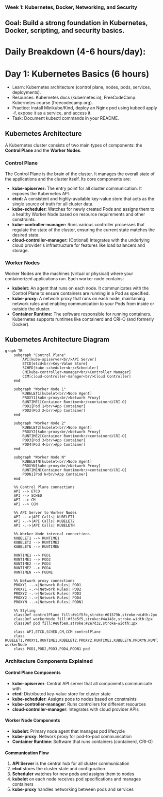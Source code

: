 ### Week 1: Kubernetes, Docker, Networking, and Security
## Goal: Build a strong foundation in Kubernetes, Docker, scripting, and security basics.

# Daily Breakdown (4-6 hours/day):

# Day 1: Kubernetes Basics (6 hours)
* Learn: Kubernetes architecture (control plane, nodes, pods, services, deployments).
* Resources: Kubernetes docs (kubernetes.io), FreeCodeCamp Kubernetes course (freecodecamp.org).
* Practice: Install Minikube/Kind, deploy an Nginx pod using kubectl apply -f, expose it as a service, and access it.
*  Task: Document kubectl commands in your README.

## Kubernetes Architecture

A Kubernetes cluster consists of two main types of components: the **Control Plane** and the **Worker Nodes**.

### Control Plane

The Control Plane is the brain of the cluster. It manages the overall state of the applications and the cluster itself. Its core components are:

*   **kube-apiserver:** The entry point for all cluster communication. It exposes the Kubernetes API.
*   **etcd:** A consistent and highly-available key-value store that acts as the single source of truth for all cluster data.
*   **kube-scheduler:** Watches for newly created Pods and assigns them to a healthy Worker Node based on resource requirements and other constraints.
*   **kube-controller-manager:** Runs various controller processes that regulate the state of the cluster, ensuring the current state matches the desired state.
*   **cloud-controller-manager:** (Optional) Integrates with the underlying cloud provider's infrastructure for features like load balancers and storage.

### Worker Nodes

Worker Nodes are the machines (virtual or physical) where your containerized applications run. Each worker node contains:

*   **kubelet:** An agent that runs on each node. It communicates with the Control Plane to ensure containers are running in a Pod as specified.
*   **kube-proxy:** A network proxy that runs on each node, maintaining network rules and enabling communication to your Pods from inside or outside the cluster.
*   **Container Runtime:** The software responsible for running containers. Kubernetes supports runtimes like containerd and CRI-O (and formerly Docker).

## Kubernetes Architecture Diagram

```mermaid
graph TB
    subgraph "Control Plane"
        API[kube-apiserver<br/>API Server]
        ETCD[etcd<br/>Key-Value Store]
        SCHED[kube-scheduler<br/>Scheduler]
        CM[kube-controller-manager<br/>Controller Manager]
        CCM[cloud-controller-manager<br/>Cloud Controller]
    end
    
    subgraph "Worker Node 1"
        KUBELET1[kubelet<br/>Node Agent]
        PROXY1[kube-proxy<br/>Network Proxy]
        RUNTIME1[Container Runtime<br/>containerd/CRI-O]
        POD1[Pod 1<br/>App Container]
        POD2[Pod 2<br/>App Container]
    end
    
    subgraph "Worker Node 2"
        KUBELET2[kubelet<br/>Node Agent]
        PROXY2[kube-proxy<br/>Network Proxy]
        RUNTIME2[Container Runtime<br/>containerd/CRI-O]
        POD3[Pod 3<br/>App Container]
        POD4[Pod 4<br/>App Container]
    end
    
    subgraph "Worker Node N"
        KUBELETN[kubelet<br/>Node Agent]
        PROXYN[kube-proxy<br/>Network Proxy]
        RUNTIMEN[Container Runtime<br/>containerd/CRI-O]
        PODN1[Pod N<br/>App Container]
    end
    
    %% Control Plane connections
    API --> ETCD
    API --> SCHED
    API --> CM
    API --> CCM
    
    %% API Server to Worker Nodes
    API -.->|API Calls| KUBELET1
    API -.->|API Calls| KUBELET2
    API -.->|API Calls| KUBELETN
    
    %% Worker Node internal connections
    KUBELET1 --> RUNTIME1
    KUBELET2 --> RUNTIME2
    KUBELETN --> RUNTIMEN
    
    RUNTIME1 --> POD1
    RUNTIME1 --> POD2
    RUNTIME2 --> POD3
    RUNTIME2 --> POD4
    RUNTIMEN --> PODN1
    
    %% Network proxy connections
    PROXY1 -.->|Network Rules| POD1
    PROXY1 -.->|Network Rules| POD2
    PROXY2 -.->|Network Rules| POD3
    PROXY2 -.->|Network Rules| POD4
    PROXYN -.->|Network Rules| PODN1
    
    %% Styling
    classDef controlPlane fill:#e1f5fe,stroke:#01579b,stroke-width:2px
    classDef workerNode fill:#f3e5f5,stroke:#4a148c,stroke-width:2px
    classDef pod fill:#e8f5e8,stroke:#2e7d32,stroke-width:1px
    
    class API,ETCD,SCHED,CM,CCM controlPlane
    class KUBELET1,PROXY1,RUNTIME1,KUBELET2,PROXY2,RUNTIME2,KUBELETN,PROXYN,RUNTIMEN workerNode
    class POD1,POD2,POD3,POD4,PODN1 pod
```

### Architecture Components Explained

#### Control Plane Components
- **kube-apiserver**: Central API server that all components communicate with
- **etcd**: Distributed key-value store for cluster state
- **kube-scheduler**: Assigns pods to nodes based on constraints
- **kube-controller-manager**: Runs controllers for different resources
- **cloud-controller-manager**: Integrates with cloud provider APIs

#### Worker Node Components
- **kubelet**: Primary node agent that manages pod lifecycle
- **kube-proxy**: Network proxy for pod-to-pod communication
- **Container Runtime**: Software that runs containers (containerd, CRI-O)

#### Communication Flow
1. **API Server** is the central hub for all cluster communication
2. **etcd** stores the cluster state and configuration
3. **Scheduler** watches for new pods and assigns them to nodes
4. **kubelet** on each node receives pod specifications and manages containers
5. **kube-proxy** handles networking between pods and services



